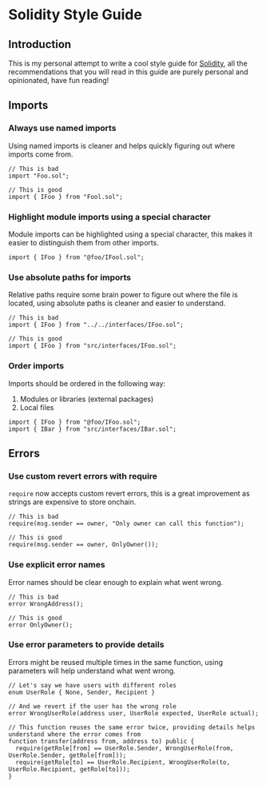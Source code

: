 # Solidity Style Guide

## Introduction

This is my personal attempt to write a cool style guide for [Solidity](https://soliditylang.org/), all the recommendations that you will read in this guide are purely personal and opinionated, have fun reading!

## Imports

### Always use named imports

Using named imports is cleaner and helps quickly figuring out where imports come from.

```solidity
// This is bad
import "Foo.sol";

// This is good
import { IFoo } from "Fool.sol";
```

### Highlight module imports using a special character

Module imports can be highlighted using a special character, this makes it easier to distinguish them from other imports.

```solidity
import { IFoo } from "@foo/IFool.sol";
```

### Use absolute paths for imports

Relative paths require some brain power to figure out where the file is located, using absolute paths is cleaner and easier to understand.

```solidity
// This is bad
import { IFoo } from "../../interfaces/IFoo.sol";

// This is good
import { IFoo } from "src/interfaces/IFoo.sol";
```

### Order imports

Imports should be ordered in the following way:

1. Modules or libraries (external packages)
2. Local files

```solidity
import { IFoo } from "@foo/IFoo.sol";
import { IBar } from "src/interfaces/IBar.sol";
```

## Errors

### Use custom revert errors with require

`require` now accepts custom revert errors, this is a great improvement as strings are expensive to store onchain.

```solidity
// This is bad
require(msg.sender == owner, "Only owner can call this function");

// This is good
require(msg.sender == owner, OnlyOwner());
```

### Use explicit error names

Error names should be clear enough to explain what went wrong.

```solidity
// This is bad
error WrongAddress();

// This is good
error OnlyOwner();
```

### Use error parameters to provide details

Errors might be reused multiple times in the same function, using parameters will help understand what went wrong.

```solidity
// Let's say we have users with different roles
enum UserRole { None, Sender, Recipient }

// And we revert if the user has the wrong role
error WrongUserRole(address user, UserRole expected, UserRole actual);

// This function reuses the same error twice, providing details helps understand where the error comes from
function transfer(address from, address to) public {
  require(getRole[from] == UserRole.Sender, WrongUserRole(from, UserRole.Sender, getRole[from]));
  require(getRole[to] == UserRole.Recipient, WrongUserRole(to, UserRole.Recipient, getRole[to]));
}
```
